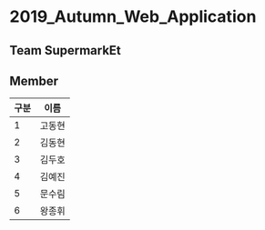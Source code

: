# 2019_Autumn_Web_Application
## Team SupermarkEt

## Member


 구분| 이름 |
----|-----|
1   |고동현|
2   |김동현|
3   |김두호|
4   |김예진|
5   |문수림|
6   |왕종휘|


